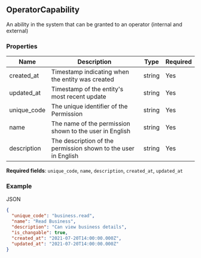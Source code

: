 ## OperatorCapability

An ability in the system that can be granted to an operator (internal and external)

### Properties

| Name | Description | Type | Required |
| --- | --- | --- | --- |
| created_at | Timestamp indicating when the entity was created | string | Yes |
| updated_at | Timestamp of the entity's most recent update | string | Yes |
| unique_code | The unique identifier of the Permission | string | Yes |
| name | The name of the permission shown to the user in English  | string | Yes |
| description | The description of the permission shown to the user in English | string | Yes |

**Required fields**: `unique_code`, `name`, `description`, `created_at`, `updated_at`

### Example

JSON

```json
{
  "unique_code": "business.read",
  "name": "Read Business",
  "description": "Can view business details",
  "is_changable": true,
  "created_at": "2021-07-20T14:00:00.000Z",
  "updated_at": "2021-07-20T14:00:00.000Z"
}
```